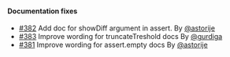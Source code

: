 #### Documentation fixes

* [#382](https://github.com/chaijs/chai/pull/382) Add doc for showDiff argument in assert.
   By [@astorije](https://github.com/astorije)
* [#383](https://github.com/chaijs/chai/pull/383) Improve wording for truncateTreshold docs
   By [@gurdiga](https://github.com/gurdiga)
* [#381](https://github.com/chaijs/chai/pull/381) Improve wording for assert.empty docs
   By [@astorije](https://github.com/astorije)
